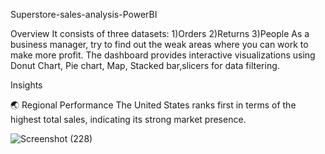 Superstore-sales-analysis-PowerBI

Overview
It consists of three datasets:
1)Orders 
2)Returns
3)People
As a business manager, try to find out the weak areas where you can work to make more profit.
The dashboard provides interactive visualizations using Donut Chart, Pie chart, Map, Stacked bar,slicers for data filtering.

Insights

:earth_asia: Regional Performance
The United States ranks first in terms of the highest total sales, indicating its strong market presence.












![Screenshot (228)](https://github.com/Purva-Golatkar/Superstore-sales-analysis-PowerBI/assets/135613624/ec74431f-60c3-4d82-b810-7fc25752e73a)
